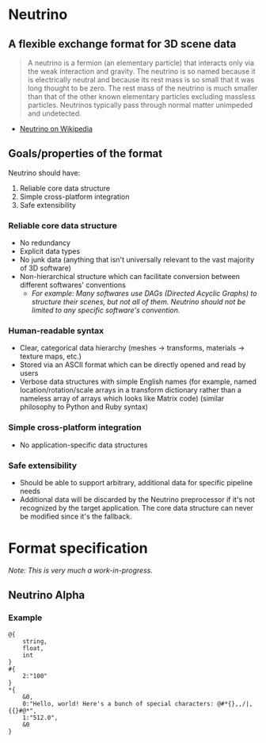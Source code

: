 # Neutrino
## A flexible exchange format for 3D scene data

> A neutrino is a fermion (an elementary particle) that interacts only via the weak interaction and gravity. The neutrino is so named because it is electrically neutral and because its rest mass is so small that it was long thought to be zero. The rest mass of the neutrino is much smaller than that of the other known elementary particles excluding massless particles. Neutrinos typically pass through normal matter unimpeded and undetected.
- [Neutrino on Wikipedia](https://en.wikipedia.org/wiki/Neutrino)

## Goals/properties of the format

Neutrino should have:

1. Reliable core data structure
3. Simple cross-platform integration
4. Safe extensibility

### Reliable core data structure

- No redundancy
- Explicit data types
- No junk data (anything that isn't universally relevant to the vast majority of 3D software)
- Non-hierarchical structure which can facilitate conversion between different softwares' conventions
    - *For example: Many softwares use DAGs (Directed Acyclic Graphs) to structure their scenes, but not all of them. Neutrino should not be limited to any specific software's convention.*

### Human-readable syntax

- Clear, categorical data hierarchy (meshes → transforms, materials → texture maps, etc.)
- Stored via an ASCII format which can be directly opened and read by users
- Verbose data structures with simple English names (for example, named location/rotation/scale arrays in a transform dictionary rather than a nameless array of arrays which looks like Matrix code) (similar philosophy to Python and Ruby syntax)

### Simple cross-platform integration

- No application-specific data structures

### Safe extensibility

- Should be able to support arbitrary, additional data for specific pipeline needs
- Additional data will be discarded by the Neutrino preprocessor if it's not recognized by the target application. The core data structure can never be modified since it's the fallback.

# Format specification
*Note: This is very much a work-in-progress.*

## Neutrino Alpha

### Example

```
@{
    string,
    float,
    int
}
#{
    2:"100"
}
*{
    &0,
    0:"Hello, world! Here's a bunch of special characters: @#*{},,/|,{{}#@*",
    1:"512.0",
    &0
}
```
